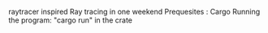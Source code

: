 raytracer inspired Ray tracing in one weekend
Prequesites : Cargo
Running the program: "cargo run" in the crate
